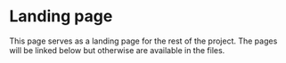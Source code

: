 # Landing page
This page serves as a landing page for the rest of the project. The pages will be linked below but otherwise are available in the files.


